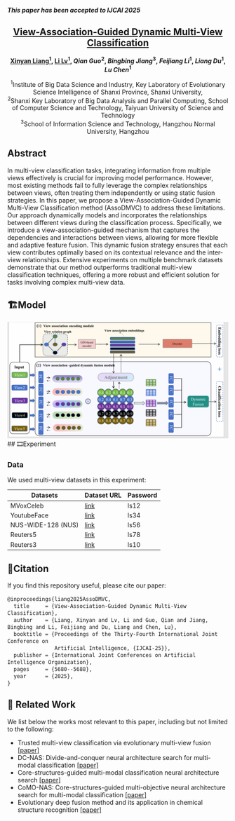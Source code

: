 _**This paper has been accepted to IJCAI 2025**_

<h2 align="center"> <a href="https://www.ijcai.org/proceedings/2025/632">View-Association-Guided Dynamic Multi-View Classification</a></h2>

<div align="center">

**[Xinyan Liang<sup>1</sup>](https://xinyanliang.github.io/), [Li Lv<sup>1</sup>](https://github.com/lvli-rise/), _Qian Guo_<sup>2</sup>, _Bingbing Jiang_<sup>3</sup>, _Feijiang Li_<sup>1</sup>, _Liang Du_<sup>1</sup>, _Lu Chen_<sup>1</sup>**

<sup>1</sup>Institute of Big Data Science and Industry, Key Laboratory of Evolutionary Science Intelligence of
Shanxi Province, Shanxi University,<br>
<sup>2</sup>Shanxi Key Laboratory of Big Data Analysis and Parallel Computing, School of Computer Science and
Technology, Taiyuan University of Science and Technology<br>
<sup>3</sup>School of Information Science and Technology, Hangzhou Normal University, Hangzhou<br>


</div>


## Abstract
In multi-view classification tasks, integrating information from multiple views effectively is crucial for improving model performance. However, most existing methods fail to fully leverage the complex relationships between views, often treating them independently or using static fusion strategies. In this paper, we propose a View-Association-Guided Dynamic Multi-View Classification method (AssoDMVC) to address these limitations. Our approach dynamically models and incorporates the relationships between different views during the classification process. Specifically, we introduce a view-association-guided mechanism that captures the dependencies and interactions between views, allowing for more flexible and adaptive feature fusion. This dynamic fusion strategy ensures that each view contributes optimally based on its contextual relevance and the inter-view relationships. Extensive experiments on multiple benchmark datasets demonstrate that our method outperforms traditional multi-view classification techniques, offering a more robust and efficient solution for tasks involving complex multi-view data.

## 🏗️Model
<div align="center">
  <img src="model.png" />
</div>
## 🎞️Experiment

### Data
We used multi-view datasets in this experiment:

| Datasets            | Dataset URL                                            |    Password      | 
|---------------------|--------------------------------------------------------|------------------|
| MVoxCeleb           | [link](https://pan.baidu.com/s/1k6DN1m64bnrRfLK8RiFmqQ)|     ls12         |
| YoutubeFace         | [link](https://pan.baidu.com/s/1SVTWfHpAUdFWwiU5o-kD7Q)|     ls34         | 
| NUS-WIDE-128 (NUS)  | [link](https://pan.baidu.com/s/1udO5jvolHIbd8lOV3w4SYA)|     ls56         | 
| Reuters5            | [link](https://pan.baidu.com/s/1j8pmo88vXsO9pBWQiHVmYA)|     ls78         | 
| Reuters3            | [link](https://pan.baidu.com/s/1ti4OWqXTVnPDhsZ7VjahGQ)|     ls10         |          
## 📑Citation
If you find this repository useful, please cite our paper:
```
@inproceedings{liang2025AssoDMVC,
  title     = {View-Association-Guided Dynamic Multi-View Classification},
  author    = {Liang, Xinyan and Lv, Li and Guo, Qian and Jiang, Bingbing and Li, Feijiang and Du, Liang and Chen, Lu},
  booktitle = {Proceedings of the Thirty-Fourth International Joint Conference on
               Artificial Intelligence, {IJCAI-25}},
  publisher = {International Joint Conferences on Artificial Intelligence Organization},
  pages     = {5680--5688},
  year      = {2025},
}
```
## 🔬 Related Work
We list below the works most relevant to this paper, including but not limited to the following:
- Trusted multi-view classification via evolutionary multi-view fusion [[paper]](https://openreview.net/pdf?id=M3kBtqpys5)
- DC-NAS: Divide-and-conquer neural architecture search for multi-modal classification [[paper]](https://ojs.aaai.org/index.php/AAAI/article/view/29281)
- Core-structures-guided multi-modal classification neural architecture search [[paper]](https://www.ijcai.org/proceedings/2024/0440.pdf)
- CoMO-NAS: Core-structures-guided multi-objective neural architecture search for multi-modal classification [[paper]](https://dl.acm.org/doi/10.1145/3664647.3681351)
- Evolutionary deep fusion method and its application in chemical structure recognition [[paper]](https://ieeexplore.ieee.org/document/9373673)

